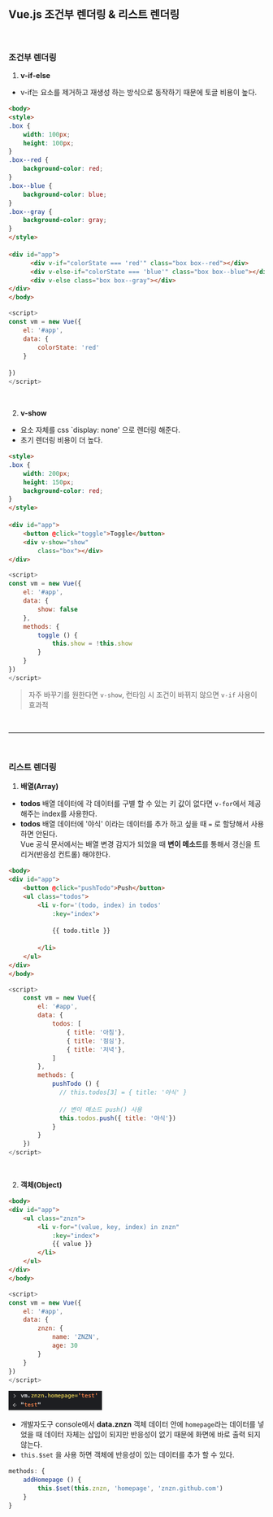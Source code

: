 ## Vue.js 조건부 렌더링 & 리스트 렌더링

<br>

### 조건부 렌더링 

1. **v-if-else**

* v-if는 요소를 제거하고 재생성 하는 방식으로 동작하기 때문에 토글 비용이 높다.

```html
<body>
<style>
.box {
    width: 100px;
    height: 100px;
}
.box--red {
    background-color: red;
}
.box--blue {
    background-color: blue;
}
.box--gray {
    background-color: gray;
}
</style>

<div id="app">
      <div v-if="colorState === 'red'" class="box box--red"></div>
      <div v-else-if="colorState === 'blue'" class="box box--blue"></div>
      <div v-else class="box box--gray"></div>
</div>
</body>
```
```js
<script>
const vm = new Vue({
    el: '#app',
    data: {
        colorState: 'red'
    }

})
</script>
```
<br>

2. **v-show**

* 요소 자체를 css `display: none' 으로 렌더링 해준다.
* 초기 렌더링 비용이 더 높다.
```html
<style>
.box {
    width: 200px;
    height: 150px;
    background-color: red;
}
</style>

<div id="app">
    <button @click="toggle">Toggle</button>
    <div v-show="show"
        class="box"></div>
</div>
```
```js
<script>
const vm = new Vue({
    el: '#app',
    data: {
        show: false
    },
    methods: {
        toggle () {
            this.show = !this.show
        }
    }
})
</script>
```

> 자주 바꾸기를 원한다면 `v-show`, 런타임 시 조건이 바뀌지 않으면 `v-if` 사용이 효과적

<br>
<hr>
<br>

### 리스트 렌더링 

1. **배열(Array)**

* **todos** 배열 데이터에 각 데이터를 구별 할 수 있는 키 값이 없다면 `v-for`에서 제공 해주는 index를 사용한다. <br> 
* **todos** 배열 데이터에 '야식' 이라는 데이터를 추가 하고 싶을 때 `=` 로 할당해서 사용하면 안된다. <br>
  Vue 공식 문서에서는 배열 변경 감지가 되었을 때 **변이 메소드**를 통해서 갱신을 트리거(반응성 컨트롤) 해야한다.
```html
<body>
<div id="app">
    <button @click="pushTodo">Push</button>
    <ul class="todos">
        <li v-for='(todo, index) in todos'
            :key="index"> 
            
            {{ todo.title }} 

        </li>
    </ul>
</div>
</body>
```
```js
<script>
    const vm = new Vue({
        el: '#app',
        data: {
            todos: [
                { title: '아침'},
                { title: '점심'},
                { title: '저녁'},
            ]
        },
        methods: {
            pushTodo () {
              // this.todos[3] = { title: '야식' }

              // 변이 메소드 push() 사용
              this.todos.push({ title: '야식'})
            }
        }
    })
</script>
```

<br>

2. **객체(Object)**

```html
<body>
<div id="app">
    <ul class="znzn">
        <li v-for="(value, key, index) in znzn"
            :key="index">
            {{ value }}
        </li>
    </ul>
</div>
</body>
```
```js
<script>
const vm = new Vue({
    el: '#app',
    data: {
        znzn: {
            name: 'ZNZN',
            age: 30
        }
    }
})
</script>
```
![](img/2021-04-15_Vue01.png)

* 개발자도구 console에서 **data.znzn** 객체 데이터 안에 `homepage`라는 데이터를 넣었을 때 데이터 자체는 삽입이     되지만 반응성이 없기 때문에 화면에 바로 출력 되지 않는다.
* `this.$set` 을 사용 하면 객체에 반응성이 있는 데이터를 추가 할 수 있다.
```js
methods: {
    addHomepage () {
        this.$set(this.znzn, 'homepage', 'znzn.github.com')
    }
}
```
